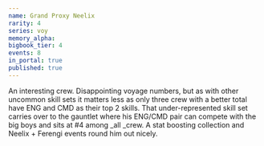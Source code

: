 ```yaml
---
name: Grand Proxy Neelix
rarity: 4
series: voy
memory_alpha:
bigbook_tier: 4
events: 8
in_portal: true
published: true
---
```


An interesting crew. Disappointing voyage numbers, but as with other uncommon skill sets it matters less as only three crew with a better total have ENG and CMD as their top 2 skills. That under-represented skill set carries over to the gauntlet where his ENG/CMD pair can compete with the big boys and sits at #4 among _all _crew. A stat boosting collection and Neelix + Ferengi events round him out nicely.
